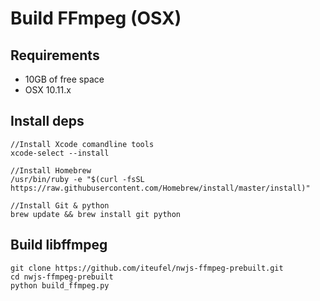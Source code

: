 # Build FFmpeg (OSX)

## Requirements

- 10GB of free space
- OSX 10.11.x

## Install deps
	//Install Xcode comandline tools
	xcode-select --install
	
	//Install Homebrew
	/usr/bin/ruby -e "$(curl -fsSL https://raw.githubusercontent.com/Homebrew/install/master/install)"
	
	//Install Git & python
	brew update && brew install git python

## Build libffmpeg
	git clone https://github.com/iteufel/nwjs-ffmpeg-prebuilt.git
	cd nwjs-ffmpeg-prebuilt
	python build_ffmpeg.py
	